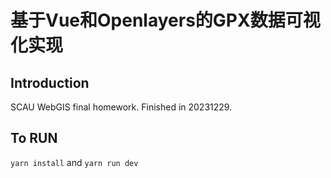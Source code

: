 # 基于Vue和Openlayers的GPX数据可视化实现

## Introduction
SCAU WebGIS final homework. Finished in 20231229.

## To RUN
```yarn install```
and
```yarn run dev```

